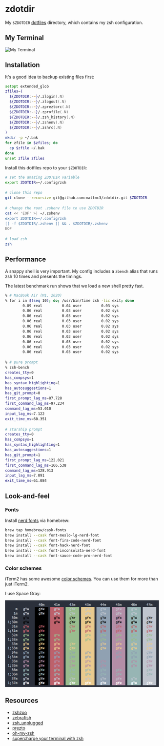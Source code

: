 # zdotdir

My `$ZDOTDIR` [dotfiles] directory, which contains my zsh configuration.

## My Terminal

![My Terminal][zdotdir_gif]

## Installation

It's a good idea to backup existing files first:

```zsh
setopt extended_glob
zfiles=(
  ${ZDOTDIR:-~}/.zlogin(.N)
  ${ZDOTDIR:-~}/.zlogout(.N)
  ${ZDOTDIR:-~}/.zpreztorc(.N)
  ${ZDOTDIR:-~}/.zprofile(.N)
  ${ZDOTDIR:-~}/.zsh_history(.N)
  ${ZDOTDIR:-~}/.zshenv(.N)
  ${ZDOTDIR:-~}/.zshrc(.N)
)
mkdir -p ~/.bak
for zfile in $zfiles; do
  cp $zfile ~/.bak
done
unset zfile zfiles
```

Install this dotfiles repo to your `$ZDOTDIR`:

```zsh
# set the amazing ZDOTDIR variable
export ZDOTDIR=~/.config/zsh

# clone this repo
git clone --recursive git@github.com:mattmc3/zdotdir.git $ZDOTDIR

# change the root .zshenv file to use ZDOTDIR
cat << 'EOF' >| ~/.zshenv
export ZDOTDIR=~/.config/zsh
[[ -f $ZDOTDIR/.zshenv ]] && . $ZDOTDIR/.zshenv
EOF

# load zsh
zsh
```

## Performance

A snappy shell is very important. My config includes a `zbench` alias
that runs zsh 10 times and presents the timings.

The latest benchmark run shows that we load a new shell pretty fast.

```zsh
% # MacBook Air (M1, 2020)
% for i in $(seq 10); do; /usr/bin/time zsh -lic exit; done
        0.09 real         0.04 user         0.03 sys
        0.06 real         0.03 user         0.02 sys
        0.06 real         0.03 user         0.02 sys
        0.06 real         0.03 user         0.02 sys
        0.06 real         0.03 user         0.02 sys
        0.06 real         0.03 user         0.02 sys
        0.06 real         0.03 user         0.02 sys
        0.06 real         0.03 user         0.02 sys
        0.06 real         0.03 user         0.02 sys
        0.06 real         0.03 user         0.02 sys

% # pure prompt
% zsh-bench
creates_tty=0
has_compsys=1
has_syntax_highlighting=1
has_autosuggestions=1
has_git_prompt=0
first_prompt_lag_ms=87.728
first_command_lag_ms=97.234
command_lag_ms=53.010
input_lag_ms=7.122
exit_time_ms=60.351

# starship prompt
creates_tty=0
has_compsys=1
has_syntax_highlighting=1
has_autosuggestions=1
has_git_prompt=1
first_prompt_lag_ms=122.021
first_command_lag_ms=166.538
command_lag_ms=128.913
input_lag_ms=7.091
exit_time_ms=61.084
```

## Look-and-feel

### Fonts

Install [nerd fonts][nerd-fonts] via homebrew:

```zsh
brew tap homebrew/cask-fonts
brew install --cask font-meslo-lg-nerd-font
brew install --cask font-fira-code-nerd-font
brew install --cask font-hack-nerd-font
brew install --cask font-inconsolata-nerd-font
brew install --cask font-sauce-code-pro-nerd-font
```

### Color schemes

iTerm2 has some awesome [color schemes][iterm2-colors]. You can use them for more than
just iTerm2.

I use Space Gray:

<p align="center">
  <img alt="space gray" src="https://github.com/mbadolato/iTerm2-Color-Schemes/blob/master/screenshots/space_gray.png?raw=true"/>
</p>

## Resources

- [zshzoo][zshzoo]
- [zebrafish][zebrafish]
- [zsh_unplugged][zsh_unplugged]
- [prezto][prezto]
- [oh-my-zsh][oh-my-zsh]
- [supercharge your terminal with zsh][supercharge-zsh]

[dotfiles]:         https://dotfiles.github.io/
[homebrew]:         https://brew.sh
[iterm2-colors]:    https://github.com/mbadolato/iTerm2-Color-Schemes
[nerd-fonts]:       https://github.com/ryanoasis/nerd-fonts
[oh-my-zsh]:        https://github.com/ohmyzsh/ohmyzsh
[prezto]:           https://github.com/sorin-ionescu/prezto
[starship-toml]:    https://github.com/mattmc3/zdotdir/blob/main/prompt/starship.toml
[starship]:         https://starship.rs
[supercharge-zsh]:  https://blog.callstack.io/supercharge-your-terminal-with-zsh-8b369d689770
[zebrafish]:        https://github.com/mattmc3/zebrafish
[zshzoo]:           https://github.com/zshzoo/zshzoo
[zsh_unplugged]:    https://github.com/mattmc3/zsh_unplugged
[zdotdir_gif]:      https://raw.githubusercontent.com/mattmc3/zdotdir/resources/img/zdotdir.gif
